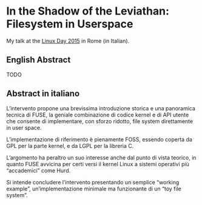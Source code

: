 # In the Shadow of the Leviathan: Filesystem in Userspace

My talk at the [Linux Day 2015](http://lug.uniroma2.it/ld15/) in Rome (in Italian).

## English Abstract

TODO

## Abstract in italiano

L’intervento propone una brevissima introduzione storica e una panoramica tecnica di FUSE, la geniale combinazione di codice kernel e di API utente che consente di implementare, con sforzo ridotto, file system direttamente in user space.

L’implementazione di riferimento è pienamente FOSS, essendo coperta da GPL per la parte kernel, e da LGPL per la libreria C.

L’argomento ha peraltro un suo interesse anche dal punto di vista teorico, in quanto FUSE avvicina per certi versi il kernel Linux a sistemi operativi più “accademici” come Hurd.

Si intende concludere l’intervento presentando un semplice “working example”, un’implementazione minimale ma funzionante di un “toy file system”.
